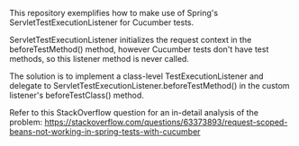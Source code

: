 This repository exemplifies how to make use of Spring's ServletTestExecutionListener for Cucumber tests.

ServletTestExecutionListener initializes the request context in the beforeTestMethod() method, however Cucumber tests don't have test methods, so this listener method is never called.

The solution is to implement a class-level TestExecutionListener and delegate to ServletTestExecutionListener.beforeTestMethod() in the custom listener's beforeTestClass() method.

Refer to this StackOverflow question for an in-detail analysis of the problem:
https://stackoverflow.com/questions/63373893/request-scoped-beans-not-working-in-spring-tests-with-cucumber
